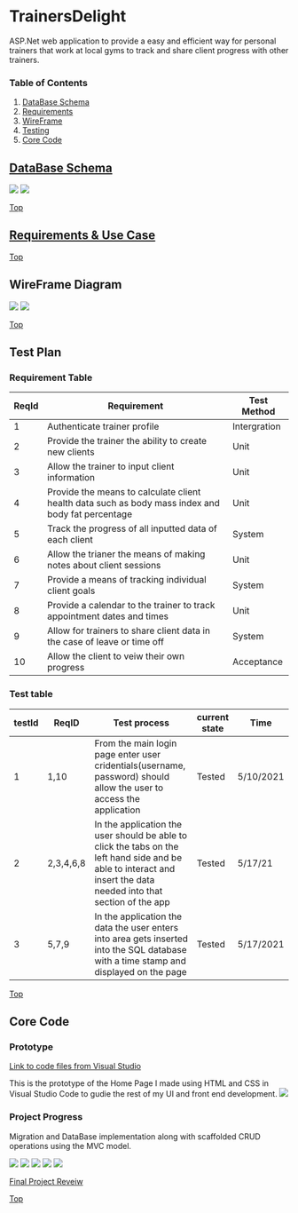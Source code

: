 # TrainersDelight
ASP.Net web application to provide a easy and efficient way for personal trainers that work at local gyms to track and share client progress with other trainers.

### Table of Contents

1. [DataBase Schema](#database-schema)
2. [Requirements](#Requirments)
3. [WireFrame](#wireframe-diagram)
4. [Testing](#testing)
5. [Core Code](#core-code)

## [DataBase Schema](https://github.com/BrandonSundell/TrainersDelight/blob/main/TrainersDelightDatabaseSchema.sql)
![](Images/DBSchema1.jpg)
![](Images/DBSchema2.jpg)

[Top](#trainersdelight)

## [Requirements & Use Case](https://github.com/BrandonSundell/TrainersDelight/tree/main/Requirements)
[Top](#trainersdelight)

## WireFrame Diagram
![](Images/WireFramePg1.jpg)
![](Images/WireFramePg2.jpg)

[Top](#trainersdelight)

## Test Plan

### Requirement Table

|ReqId|Requirement|Test Method|
|-----|-----------|-----------|
|1|Authenticate trainer profile|Intergration| 
|2|Provide the trainer the ability to create new clients|Unit| 
|3|Allow the trainer to input client information|Unit| 
|4|Provide the means to calculate client health data such as body mass index and body fat percentage|Unit| 
|5|Track the progress of all inputted data of each client|System| 
|6|Allow the trianer the means of making notes about client sessions|Unit| 
|7|Provide a means of tracking individual client goals|System| 
|8|Provide a calendar to the trainer to track appointment dates and times|Unit|
|9|Allow for trainers to share client data in the case of leave or time off|System| 
|10|Allow the client to veiw their own progress|Acceptance| 

### Test table
|testId|ReqID|Test process|current state|Time|
|------|-----|---------|-------------|----|
|1|1,10|From the main login page enter user cridentials(username, password) should allow the user to access the application|Tested|5/10/2021|
|2|2,3,4,6,8|In the application the user should be able to click the tabs on the left hand side and be able to interact and insert the data needed into that section of the app|Tested|5/17/21|
|3|5,7,9|In the application the data the user enters into area gets inserted into the SQL database with a time stamp and displayed on the page|Tested|5/17/2021|



[Top](#trainersdelight)

## Core Code

### Prototype

[Link to code files from Visual Studio](https://github.com/BrandonSundell/TrainersDelight/tree/master/TrainersDelight)

This is the prototype of the Home Page I made using HTML and CSS in Visual Studio Code to gudie the rest of my UI and front end development.
![](https://github.com/BrandonSundell/TrainersDelight/blob/main/WebPage%20Prototype/TrainersDelightTrainerHomePage.png)

### Project Progress

Migration and DataBase implementation along with scaffolded CRUD operations using the MVC model.

![](Images/SQLInsertedData.jpg)
![](Images/ProjectGetDataFromDB.jpg)
![](Images/RunningAppPulledData.jpg)
![](Images/RunningAppCreate.jpg)
![](Images/RunningAppEdit.jpg)

[Final Project Reveiw]()

[Top](#trainersdelight)
